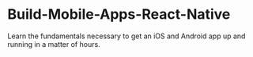 # Build-Mobile-Apps-React-Native
Learn the fundamentals necessary to get an iOS and Android app up and running in a matter of hours.
